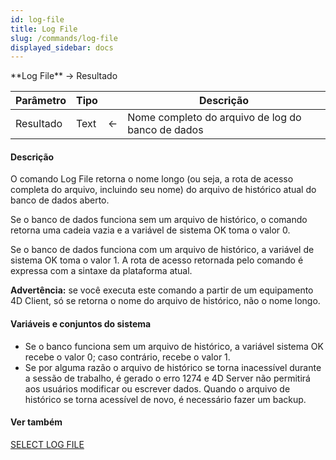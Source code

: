 ```yaml
---
id: log-file
title: Log File
slug: /commands/log-file
displayed_sidebar: docs
---
```


<!--REF #_command_.Log File.Syntax-->**Log File**  -> Resultado<!-- END REF-->
<!--REF #_command_.Log File.Params-->
| Parâmetro | Tipo |  | Descrição |
| --- | --- | --- | --- |
| Resultado | Text | &larr; | Nome completo do arquivo de log do banco de dados |

<!-- END REF-->

#### Descrição 

<!--REF #_command_.Log File.Summary-->O comando Log File retorna o nome longo (ou seja, a rota de acesso completa do arquivo, incluindo seu nome) do arquivo de histórico atual do banco de dados aberto.<!-- END REF--> 

Se o banco de dados funciona sem um arquivo de histórico, o comando retorna uma cadeia vazia e a variável de sistema OK toma o valor 0\. 

Se o banco de dados funciona com um arquivo de histórico, a variável de sistema OK toma o valor 1\. A rota de acesso retornada pelo comando é expressa com a sintaxe da plataforma atual.

**Advertência:** se você executa este comando a partir de um equipamento 4D Client, só se retorna o nome do arquivo de histórico, não o nome longo. 

#### Variáveis e conjuntos do sistema 

* Se o banco funciona sem um arquivo de histórico, a variável sistema OK recebe o valor 0; caso contrário, recebe o valor 1.
* Se por alguma razão o arquivo de histórico se torna inacessível durante a sessão de trabalho, é gerado o erro 1274 e 4D Server não permitirá aos usuários modificar ou escrever dados. Quando o arquivo de histórico se torna acessível de novo, é necessário fazer um backup.

#### Ver também 

[SELECT LOG FILE](select-log-file.md)  